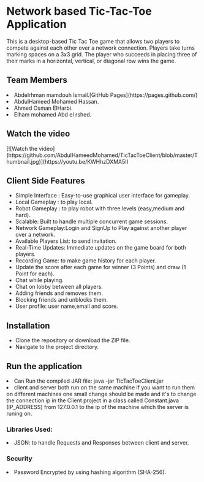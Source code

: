 <h1>Network based Tic-Tac-Toe Application</h1>
This is a desktop-based Tic Tac Toe game that allows two players to compete against each other over a network connection. Players take turns marking spaces on a 3x3 grid. The player who succeeds in placing three of their marks in a horizontal, vertical, or diagonal row wins the game.

<h2>Team Members</h2>
  <li>Abdelrhman mamdouh Ismail.[GitHub Pages](https://pages.github.com/)</li>
  <li>AbdulHameed Mohamed Hassan.</li>
  <li>Ahmed Osman ElHarbi.</li>
  <li>Elham mohamed Abd el rshed.</li>

<h2>Watch the video</h2>
  [![Watch the video](https://github.com/AbdulHameedMohamed/TicTacToeClient/blob/master/Thumbnail.jpg)](https://youtu.be/KWHhzDXMA5I)

<h2>Client Side Features</h2>
<ul>
  <li>Simple Interface : Easy-to-use graphical user interface for gameplay.</li>
  <li>Local Gameplay : to play local.</li>
  <li>Robot Gameplay : to play robot with three levels (easy,medium and hard).</li>
  <li>Scalable: Built to handle multiple concurrent game sessions.</li>
  <li>Network Gameplay:Login and SignUp to Play against another player over a network.</li>
  <li>Available Players List: to send invitation.</li>
  <li>Real-Time Updates: Immediate updates on the game board for both players.</li>
  <li>Recording Game: to make game history for each player.</li>
  <li>Update the score after each game for winner (3 Points) and draw (1 Point for each).</li>
  <li>Chat while playing.</li>
  <li>Chat on lobby between all players.</li>
  <li>Adding friends and removes them.</li>
  <li>Blocking friends and unblocks them.</li>
  <li>User profile: user name,email and score.</li>
</ul>
<h2>Installation</h2>
<ul>
  <li>Clone the repository or download the ZIP file.</li>
  <li>Navigate to the project directory.</li>
</ul>
<h2>Run the application</h2>
 <li>Can Run the compiled JAR file: java -jar TicTacToeClient.jar</li>
 <li>client and server both run on the same machine if you want to run them on different machines one small change should be made and it's to change the connection ip in the Client            project in a class called Constant.java (IP_ADDRESS) from 127.0.0.1 to the ip of the machine which the server is runing on.</li>
  
<h3>Libraries Used:</h3>
<li>JSON: to handle Requests and Responses between client and server.</li>

<h3>Security </h3>
<li>Password Encrypted by using hashing algorithm (SHA-256).</li>
